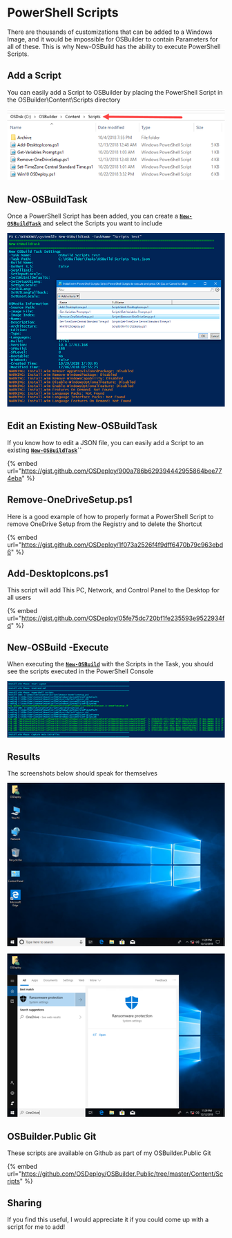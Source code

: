 # PowerShell Scripts

There are thousands of customizations that can be added to a Windows Image, and it would be impossible for OSBuilder to contain Parameters for all of these.  This is why New-OSBuild has the ability to execute PowerShell Scripts.

## Add a Script

You can easily add a Script to OSBuilder by placing the PowerShell Script in the OSBuilder\Content\Scripts directory

![](../../../.gitbook/assets/2018-12-13_0-56-41.png)

## New-OSBuildTask

Once a PowerShell Script has been added, you can create a [**`New-OSBuildTask`**](../new-osbuildtask/) and select the Scripts you want to include

![](../../../.gitbook/assets/2018-12-13_0-51-44.png)

## Edit an Existing New-OSBuildTask

If you know how to edit a JSON file, you can easily add a Script to an existing [**`New-OSBuildTask`**](../new-osbuildtask/)**\`\`**

{% embed url="https://gist.github.com/OSDeploy/900a786b629394442955864bee774eba" %}

## Remove-OneDriveSetup.ps1

Here is a good example of how to properly format a PowerShell Script to remove OneDrive Setup from the Registry and to delete the Shortcut

{% embed url="https://gist.github.com/OSDeploy/1f073a2526f4f9dff6470b79c963ebd6" %}

## Add-DesktopIcons.ps1

This script will add This PC, Network, and Control Panel to the Desktop for all users

{% embed url="https://gist.github.com/OSDeploy/05fe75dc720bf1fe235593e9522934fd" %}

## New-OSBuild -Execute

When executing the [**`New-OSBuild`**](../new-osbuild.md) with the Scripts in the Task, you should see the scripts executed in the PowerShell Console

![](../../../.gitbook/assets/2018-12-13_1-17-34.png)

## Results

The screenshots below should speak for themselves

![](../../../.gitbook/assets/2018-12-13_1-29-15.png)

![](../../../.gitbook/assets/2018-12-13_1-29-29.png)

## OSBuilder.Public Git

These scripts are available on Github as part of my OSBuilder.Public Git

{% embed url="https://github.com/OSDeploy/OSBuilder.Public/tree/master/Content/Scripts" %}

## Sharing

If you find this useful, I would appreciate it if you could come up with a script for me to add!



